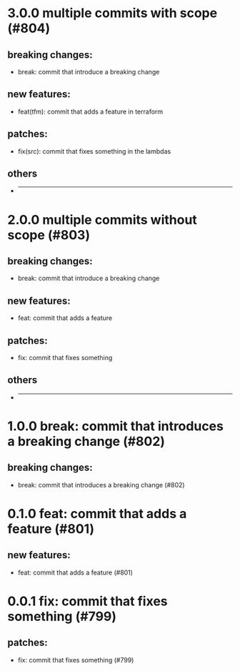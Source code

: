 # 3.0.0 multiple commits with scope (#804)

## breaking changes:
* break: commit that introduce a breaking change
## new features:
* feat(tfm): commit that adds a feature in terraform
## patches:
* fix(src): commit that fixes something in the lambdas
## others
* ---------

# 2.0.0 multiple commits without scope (#803)

## breaking changes:
* break: commit that introduce a breaking change
## new features:
* feat: commit that adds a feature
## patches:
* fix: commit that fixes something
## others
* ---------

# 1.0.0 break: commit that introduces a breaking change (#802)

## breaking changes:
* break: commit that introduces a breaking change (#802)

# 0.1.0 feat: commit that adds a feature (#801)

## new features:
* feat: commit that adds a feature (#801)

# 0.0.1 fix: commit that fixes something (#799)

## patches:
* fix: commit that fixes something (#799)

